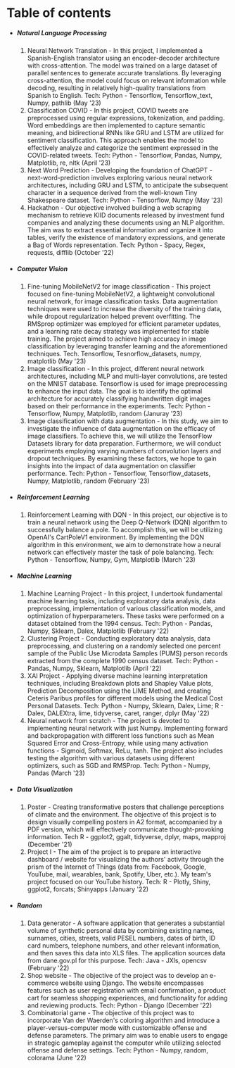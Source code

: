 # Table of contents

* ##### Natural Language Processing
  1. Neural Network Translation - In this project, I implemented a Spanish-English translator using an encoder-decoder architecture with cross-attention. The model was trained on a large dataset of parallel sentences to generate accurate translations. By leveraging cross-attention, the model could focus on relevant information while decoding, resulting in relatively high-quality translations from Spanish to English. Tech: Python - Tensorflow, Tensorflow_text, Numpy, pathlib (May '23)
  2. Classification COVID - In this project, COVID tweets are preprocessed using regular expressions, tokenization, and padding. Word embeddings are then implemented to capture semantic meaning, and bidirectional RNNs like GRU and LSTM are utilized for sentiment classification. This approach enables the model to effectively analyze and categorize the sentiment expressed in the COVID-related tweets. Tech: Python - Tensorflow, Pandas, Numpy, Matplotlib, re, nltk (April '23)
  3. Next Word Prediction - Developing the foundation of ChatGPT - next-word-prediction involves exploring various neural network architectures, including GRU and LSTM, to anticipate the subsequent character in a sequence derived from the well-known Tiny Shakespeare dataset. Tech: Python - Tensorflow, Numpy (May '23)
  4. Hackathon - Our objective involved building a web scraping mechanism to retrieve KIID documents released by investment fund companies and analyzing these documents using an NLP algorithm. The aim was to extract essential information and organize it into tables, verify the existence of mandatory expressions, and generate a Bag of Words representation. Tech: Python - Spacy, Regex, requests, difflib (October '22)
* ##### Computer Vision
  1. Fine-tuning MobileNetV2 for image classification - This project focused on fine-tuning MobileNetV2, a lightweight convolutional neural network, for image classification tasks. Data augmentation techniques were used to increase the diversity of the training data, while dropout regularization helped prevent overfitting. The RMSprop optimizer was employed for efficient parameter updates, and a learning rate decay strategy was implemented for stable training. The project aimed to achieve high accuracy in image classification by leveraging transfer learning and the aforementioned techniques. Tech. Tensorflow, Tesnorflow_datasets, numpy, matplotlib (May '23)
  2. Image classification - In this project, different neural network architectures, including MLP and multi-layer convolutions, are tested on the MNIST database. Tensorflow is used for image preprocessing to enhance the input data. The goal is to identify the optimal architecture for accurately classifying handwritten digit images based on their performance in the experiments. Tech: Python - Tensorflow, Numpy, Matplotlib, random (Januray '23)
  3. Image classification with data augmentation - In this study, we aim to investigate the influence of data augmentation on the efficacy of image classifiers. To achieve this, we will utilize the TensorFlow Datasets library for data preparation. Furthermore, we will conduct experiments employing varying numbers of convolution layers and dropout techniques. By examining these factors, we hope to gain insights into the impact of data augmentation on classifier performance. Tech: Python - Tensorflow, Tensorflow_datasets, Numpy, Matplotlib, random (February '23)
* ##### Reinforcement Learning
  1. Reinforcement Learning with DQN - In this project, our objective is to train a neural network using the Deep Q-Network (DQN) algorithm to successfully balance a pole. To accomplish this, we will be utilizing OpenAI's CartPoleV1 environment. By implementing the DQN algorithm in this environment, we aim to demonstrate how a neural network can effectively master the task of pole balancing. Tech: Python - Tensorflow, Numpy, Gym, Matplotlib (March '23)
* ##### Machine Learning
  1. Machine Learning Project - In this project, I undertook fundamental machine learning tasks, including exploratory data analysis, data preprocessing, implementation of various classification models, and optimization of hyperparameters. These tasks were performed on a dataset obtained from the 1994 census. Tech: Python - Pandas, Numpy, Sklearn, Dalex, Matplotlib (February '22)
  2. Clustering Project - Conducting exploratory data analysis, data preprocessing, and clustering on a randomly selected one percent sample of the Public Use Microdata Samples (PUMS) person records extracted from the complete 1990 census dataset. Tech: Python - Pandas, Numpy, Sklearn, Matplotlib (April '22)
  3. XAI Project - Applying diverse machine learning interpretation techniques, including Breakdown plots and Shapley Value plots, Prediction Decomposition using the LIME Method, and creating Ceteris Paribus profiles for different models using the Medical Cost Personal Datasets. Tech: Python - Numpy, Sklearn, Dalex, Lime; R - Dalex, DALEXtra, lime, tidyverse, caret, ranger, dplyr (May '22)
  4. Neural network from scratch - The project is devoted to implementing neural network with just Numpy. Implementing forward and backpropagation with different loss functions such as Mean Squared Error and Cross-Entropy, while using many activation functions - Sigmoid, Softmax, ReLu, tanh. The project also includes testing the algorithm with various datasets using different optimizers, such as SGD and RMSProp. Tech: Python - Numpy, Pandas (March '23)
* ##### Data Visualization
  1. Poster - Creating transformative posters that challenge perceptions of climate and the environment. The objective of this project is to design visually compelling posters in A2 format, accompanied by a PDF version, which will effectively communicate thought-provoking information. Tech R - ggplot2, ggalt, tidyverse, dplyr, maps, mapproj (December '21)
  2. Project I - The aim of the project is to prepare an interactive dashboard / website for visualizing the authors' activity through the prism of the Internet of Things (data from: Facebook, Google, YouTube, mail, wearables, bank, Spotify, Uber, etc.). My team's project focused on our YouTube history. Tech: R - Plotly, Shiny, ggplot2, forcats; Shinyapps (January '22)
* ##### Random
  1. Data generator - A software application that generates a substantial volume of synthetic personal data by combining existing names, surnames, cities, streets, valid PESEL numbers, dates of birth, ID card numbers, telephone numbers, and other relevant information, and then saves this data into XLS files. The application sources data from dane.gov.pl for this purpose. Tech: Java - JXls, opencsv (February '22)
  2. Shop website - The objective of the project was to develop an e-commerce website using Django. The website encompasses features such as user registration with email confirmation, a product cart for seamless shopping experiences, and functionality for adding and reviewing products. Tech: Python - Django (December '22)
  3. Combinatorial game - The objective of this project was to incorporate Van der Waerden's coloring algorithm and introduce a player-versus-computer mode with customizable offense and defense parameters. The primary aim was to enable users to engage in strategic gameplay against the computer while utilizing selected offense and defense settings. Tech: Python - Numpy, random, colorama (June '22)
